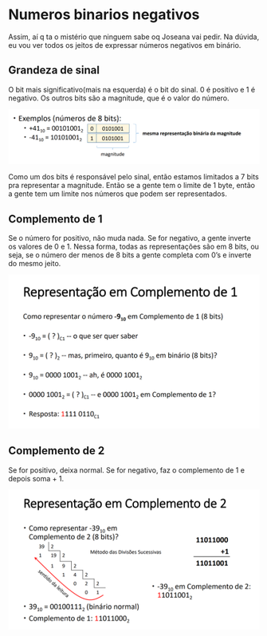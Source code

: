 # Numeros binarios negativos

Assim, aí q ta o mistério que ninguem sabe oq Joseana vai pedir. Na dúvida, eu vou ver todos os jeitos de expressar números negativos em binário.

## Grandeza de sinal

O bit mais significativo(mais na esquerda) é o bit do sinal. 0 é positivo e 1 é negativo. Os outros bits são a magnitude, que é o valor do número.

![Untitled](Numeros%20binarios%20negativos%20bdf42fb7d5684027928b5211a1878596/Untitled.png)

Como um dos bits é responsável pelo sinal, então estamos limitados a 7 bits pra representar a magnitude. Então se a gente tem o limite de 1 byte, então a gente tem um limite nos números que podem ser representados.

## Complemento de 1

Se o número for positivo, não muda nada. Se for negativo, a gente inverte os valores de 0 e 1. Nessa forma, todas as representações são em 8 bits, ou seja, se o número der menos de 8 bits a gente completa com 0’s e inverte do mesmo jeito.

![Untitled](Numeros%20binarios%20negativos%20bdf42fb7d5684027928b5211a1878596/Untitled%201.png)

## Complemento de 2

Se for positivo, deixa normal. Se for negativo, faz o complemento de 1 e depois soma + 1.

![Untitled](Numeros%20binarios%20negativos%20bdf42fb7d5684027928b5211a1878596/Untitled%202.png)